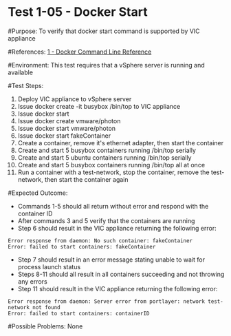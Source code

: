 Test 1-05 - Docker Start
=======

#Purpose:
To verify that docker start command is supported by VIC appliance

#References:
[1 - Docker Command Line Reference](https://docs.docker.com/engine/reference/commandline/start/)

#Environment:
This test requires that a vSphere server is running and available

#Test Steps:
1. Deploy VIC appliance to vSphere server
2. Issue docker create -it busybox /bin/top to VIC appliance
3. Issue docker start <containerID>
4. Issue docker create vmware/photon
5. Issue docker start vmware/photon <containerID>
6. Issue docker start fakeContainer
7. Create a container, remove it's ethernet adapter, then start the container
8. Create and start 5 busybox containers running /bin/top serially
9. Create and start 5 ubuntu containers running /bin/top serially
10. Create and start 5 busybox containers running /bin/top all at once
11. Run a container with a test-network, stop the container, remove the test-network, then start the container again

#Expected Outcome:
* Commands 1-5 should all return without error and respond with the container ID
* After commands 3 and 5 verify that the containers are running
* Step 6 should result in the VIC appliance returning the following error:
```
Error response from daemon: No such container: fakeContainer
Error: failed to start containers: fakeContainer
```
* Step 7 should result in an error message stating unable to wait for process launch status
* Steps 8-11 should all result in all containers succeeding and not throwing any errors
* Step 11 should result in the VIC appliance returning the following error:
```
Error response from daemon: Server error from portlayer: network test-network not found
Error: failed to start containers: containerID
```
#Possible Problems:
None

